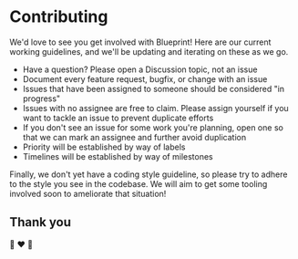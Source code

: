 # Contributing

We'd love to see you get involved with Blueprint! Here are our current working guidelines, and we'll be updating and iterating on these as we go.

* Have a question? Please open a Discussion topic, not an issue
* Document every feature request, bugfix, or change with an issue
* Issues that have been assigned to someone should be considered "in progress"
* Issues with no assignee are free to claim. Please assign yourself if you want to tackle an issue to prevent duplicate efforts
* If you don't see an issue for some work you're planning, open one so that we can mark an assignee and further avoid duplication
* Priority will be established by way of labels
* Timelines will be established by way of milestones

Finally, we don't yet have a coding style guideline, so please try to adhere to the style you see in the codebase. We will aim to get some tooling involved
soon to ameliorate that situation!

## Thank you

:pray: :heart: :rocket:
